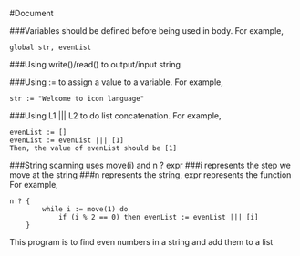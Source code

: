#Document

###Variables should be defined before being used in body.
For example,
```
global str, evenList
```
###Using write()/read() to output/input string

###Using := to assign a value to a variable.
For example,
```
str := "Welcome to icon language"
```

###Using L1 ||| L2 to do list concatenation.
For example,
```
evenList := []
evenList := evenList ||| [1]
Then, the value of evenList should be [1]
```

###String scanning uses move(i) and n ? expr
###i represents the step we move at the string
###n represents the string, expr represents the function
For example,
```
n ? {
        while i := move(1) do
            if (i % 2 == 0) then evenList := evenList ||| [i]
    } 
```
This program is to find even numbers in a string and add them to a list


